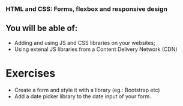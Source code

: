 ### HTML and CSS: Forms, flexbox and responsive design

## You will be able of:

- Adding and using JS and CSS libraries on your websites;
- Using extenal JS libraries from a Content Delivery Network (CDN)

# Exercises

- Create a form and style it with a library (eg.: Bootstrap etc)
- Add a date picker library to the date input of your form.
